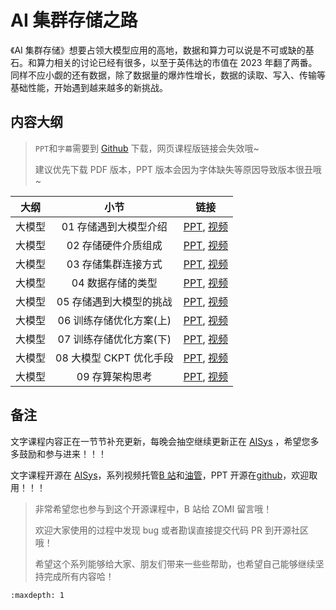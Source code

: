 <!--Copyright © ZOMI 适用于[License](https://github.com/chenzomi12/AIInfra)版权许可-->

# AI 集群存储之路

《AI 集群存储》想要占领大模型应用的高地，数据和算力可以说是不可或缺的基石。和算力相关的讨论已经有很多，以至于英伟达的市值在 2023 年翻了两番。同样不应小觑的还有数据，除了数据量的爆炸性增长，数据的读取、写入、传输等基础性能，开始遇到越来越多的新挑战。

## 内容大纲

> `PPT`和`字幕`需要到 [Github](https://github.com/chenzomi12/AIInfra) 下载，网页课程版链接会失效哦~
>
> 建议优先下载 PDF 版本，PPT 版本会因为字体缺失等原因导致版本很丑哦~

| 大纲 | 小节 | 链接|
|:--:|:--:|:--:|
| 大模型 | 01 存储遇到大模型介绍 | [PPT](./01Introduce.pdf), [视频](https://www.bilibili.com/video/BV1H94y1J7wq) |
| 大模型 | 02 存储硬件介质组成 | [PPT](./02Hardware.pdf), [视频](https://www.bilibili.com/video/BV1fw411P7FY) |
| 大模型 | 03 存储集群连接方式 | [PPT](./03Connect.pdf), [视频](https://www.bilibili.com/video/BV1SQ4y147b3) |
| 大模型 | 04 数据存储的类型 | [PPT](./04Object.pdf), [视频](https://www.bilibili.com/video/BV1fa4y1Z76n) |
| 大模型 | 05 存储遇到大模型的挑战 | [PPT](./05Challenge.pdf), [视频](https://www.bilibili.com/video/BV1UG411i7SM) |
| 大模型 | 06 训练存储优化方案(上) | [PPT](./06Optimizer.pdf), [视频](https://www.bilibili.com/video/BV1uw411h7B7) |
| 大模型 | 07 训练存储优化方案(下) | [PPT](./07Checkpoint.pdf), [视频](https://www.bilibili.com/video/BV11u4y1c7Pu) |
| 大模型 | 08 大模型 CKPT 优化手段 | [PPT](./07Checkpoint.pdf), [视频](https://www.bilibili.com/video/BV1wM411d7cc) |
| 大模型 | 09 存算架构思考 | [PPT](./08Future.pdf), [视频](https://www.bilibili.com/video/BV1kw411h74p/) |

## 备注

文字课程内容正在一节节补充更新，每晚会抽空继续更新正在 [AISys](https://chenzomi12.github.io/) ，希望您多多鼓励和参与进来！！！

文字课程开源在 [AISys](https://chenzomi12.github.io/)，系列视频托管[B 站](https://space.bilibili.com/517221395)和[油管](https://www.youtube.com/@ZOMI666/playlists)，PPT 开源在[github](https://github.com/chenzomi12/AIInfra)，欢迎取用！！！

> 非常希望您也参与到这个开源课程中，B 站给 ZOMI 留言哦！
>
> 欢迎大家使用的过程中发现 bug 或者勘误直接提交代码 PR 到开源社区哦！
>
> 希望这个系列能够给大家、朋友们带来一些些帮助，也希望自己能够继续坚持完成所有内容哈！

```{toctree}
:maxdepth: 1

```